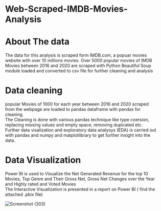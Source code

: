 # Web-Scraped-IMDB-Movies-Analysis

# About The data

The data for this analysis is scraped form IMDB.com, a popuar movies website with over 10 millions movies. 
Over 5000 popular movies of IMDB Movies between 2016 and 2020 are scraped with Python Beautiful Soup module loaded and converted to csv file for further cleaning and analysis

# Data cleaning
popular Movies of 1000 for each year between 2016 and 2020  scraped from the webpage are loaded to pandas dataframe with pandas for cleaning. <br>
The Cleaning is done with various pandas technique like type coersion, replacing missing values and empty space, removing dupicated etc. <br>
Further data visalization and exploratory data analysys (EDA) is carried out with pandas and numpy and matplotlibrary to get further insight into the data. 

# Data Visualization
Power BI is used to Visualize the Net Generated Revenue for the top 10 Movies, Top Genre and Their Gross Net, Gross Net Changes over the Year and Highly rated and Voted Movies<br>
The Interactive Visualization is presented in a report on Power BI ( find the attached .pbix file)

![Screenshot (303)](https://user-images.githubusercontent.com/66826707/116708107-4b30af80-a9c7-11eb-8c03-e2513153781f.png)



